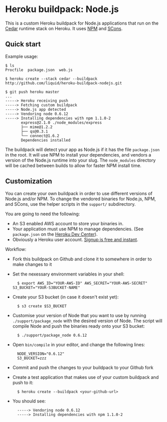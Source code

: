 Heroku buildpack: Node.js
=========================

This is a custom Heroku buildpack for Node.js applications that run on the [Cedar](http://devcenter.heroku.com/articles/cedar) runtime stack on Heroku.
It uses [NPM](http://npmjs.org/) and [SCons](http://www.scons.org/).

Quick start
-----------

Example usage:

    $ ls
    Procfile  package.json  web.js

    $ heroku create --stack cedar --buildpack http://github.com/liquid/heroku-buildpack-nodejs.git

    $ git push heroku master
    ...
    -----> Heroku receiving push
    -----> Fetching custom buildpack
    -----> Node.js app detected
    -----> Vendoring node 0.6.12
    -----> Installing dependencies with npm 1.1.0-2
           express@2.1.0 ./node_modules/express
           ├── mime@1.2.2
           ├── qs@0.3.1
           └── connect@1.6.2
           Dependencies installed

The buildpack will detect your app as Node.js if it has the file `package.json` in the root.  It will use NPM to install your dependencies, and vendors a version of the Node.js runtime into your slug.  The `node_modules` directory will be cached between builds to allow for faster NPM install time.

Customization
-------------

You can create your own buildpack in order to use different versions of Node.js and/or NPM. To change the vendored binaries for Node.js, NPM, and SCons, use the helper scripts in the `support/` subdirectory.

You are going to need the following:

* An S3 enabled AWS account to store your binaries in.
* Your application must use NPM to manage dependencies. (See `package.json` on the [Heroku Dev Center](http://devcenter.heroku.com/articles/node-js#declare_dependencies_with_npm)).
* Obviously a Heroku user account. [Signup is free and instant](https://api.heroku.com/signup).

Workflow:

* Fork this buildpack on Github and clone it to somewhere in order to make changes to it
* Set the nexessary environment variables in your shell:

        $ export AWS_ID="YOUR-AWS-ID" AWS_SECRET="YOUR-AWS-SECRET" S3_BUCKET="YOUR-S3BUCKET-NAME"

* Create your S3 bucket (in case it doesn't exist yet):

        $ s3 create $S3_BUCKET
* Customise your version of Node that you want to use by running `./support/package_node` with the desired version of Node. The script will compile Node and push the binaries ready onto your S3 bucket:

        $ ./support/package_node 0.6.12

* Open `bin/compile` in your editor, and change the following lines:

        NODE_VERSION="0.6.12"
		S3_BUCKET=zzz
* Commit and push the changes to your buildpack to your Github fork
* Create a test application that makes use of your custom buildpack and push to it:

        $ heroku create --buildpack <your-github-url>
* You should see:

        -----> Vendoring node 0.6.12
        -----> Installing dependencies with npm 1.1.0-2